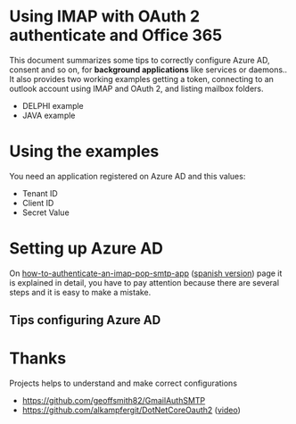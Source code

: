 # Using IMAP with OAuth 2 authenticate and Office 365
This document summarizes some tips to correctly configure Azure AD, consent and so on, for **background applications** like services or daemons..
It also provides two working examples getting a token, connecting to an outlook account using IMAP and OAuth 2, and listing mailbox folders.
- DELPHI example
- JAVA example

# Using the examples
You need an application registered on Azure AD and this values: 
- Tenant ID
- Client ID
- Secret Value

# Setting up Azure AD
On [how-to-authenticate-an-imap-pop-smtp-app](https://learn.microsoft.com/en-us/exchange/client-developer/legacy-protocols/how-to-authenticate-an-imap-pop-smtp-application-by-using-oauth) ([spanish version](https://learn.microsoft.com/es-es/exchange/client-developer/legacy-protocols/how-to-authenticate-an-imap-pop-smtp-application-by-using-oauth)) page it is explained in detail, you have to pay attention because there are several steps and it is easy to make a mistake.


## Tips configuring Azure AD




# Thanks
Projects helps to understand and make correct configurations
- https://github.com/geoffsmith82/GmailAuthSMTP
- https://github.com/alkampfergit/DotNetCoreOauth2 ([video](https://www.youtube.com/watch?v=Q660AYVZM0Y))

